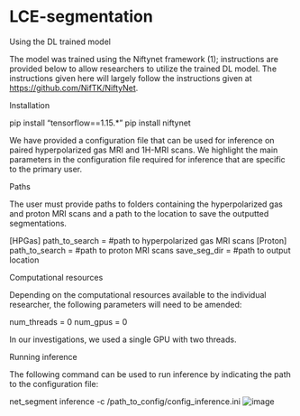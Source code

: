 # LCE-segmentation

Using the DL trained model

The model was trained using the Niftynet framework (1); instructions are provided below to allow researchers to utilize the trained DL model. The instructions given here will largely follow the instructions given at https://github.com/NifTK/NiftyNet.

Installation 

pip install “tensorflow==1.15.*”
pip install niftynet

We have provided a configuration file that can be used for inference on paired hyperpolarized gas MRI and 1H-MRI scans. We highlight the main parameters in the configuration file required for inference that are specific to the primary user.

Paths

The user must provide paths to folders containing the hyperpolarized gas and proton MRI scans and a path to the location to save the outputted segmentations.

[HPGas]
path_to_search = #path to hyperpolarized gas MRI scans
[Proton]
path_to_search = #path to proton MRI scans
save_seg_dir = #path to output location

Computational resources

Depending on the computational resources available to the individual researcher, the following parameters will need to be amended:

num_threads = 0
num_gpus = 0
 
In our investigations, we used a single GPU with two threads.

Running inference

The following command can be used to run inference by indicating the path to the configuration file:

net_segment inference -c /path_to_config/config_inference.ini
![image](https://user-images.githubusercontent.com/113671557/190603600-40f49455-5138-49fb-8abb-d1feb0809797.png)
